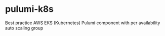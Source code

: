 # pulumi-k8s

Best practice AWS EKS (Kubernetes) Pulumi component with per availability auto scaling group
